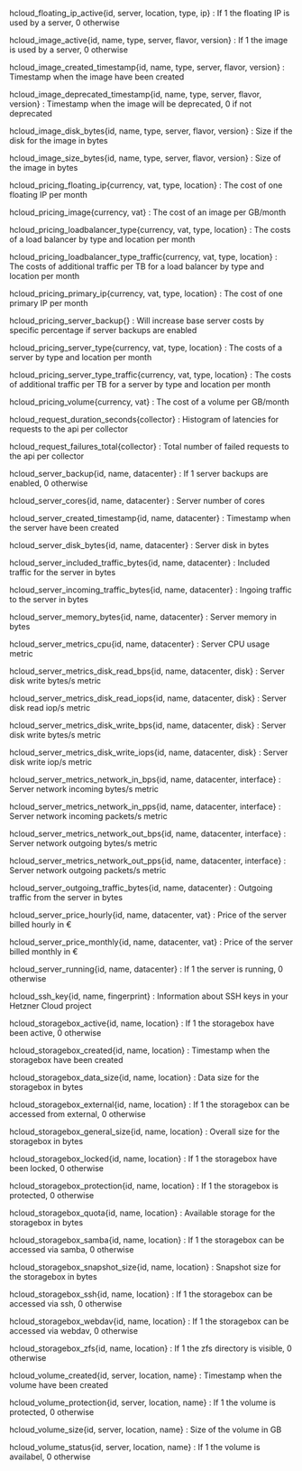hcloud_floating_ip_active{id, server, location, type, ip}
: If 1 the floating IP is used by a server, 0 otherwise

hcloud_image_active{id, name, type, server, flavor, version}
: If 1 the image is used by a server, 0 otherwise

hcloud_image_created_timestamp{id, name, type, server, flavor, version}
: Timestamp when the image have been created

hcloud_image_deprecated_timestamp{id, name, type, server, flavor, version}
: Timestamp when the image will be deprecated, 0 if not deprecated

hcloud_image_disk_bytes{id, name, type, server, flavor, version}
: Size if the disk for the image in bytes

hcloud_image_size_bytes{id, name, type, server, flavor, version}
: Size of the image in bytes

hcloud_pricing_floating_ip{currency, vat, type, location}
: The cost of one floating IP per month

hcloud_pricing_image{currency, vat}
: The cost of an image per GB/month

hcloud_pricing_loadbalancer_type{currency, vat, type, location}
: The costs of a load balancer by type and location per month

hcloud_pricing_loadbalancer_type_traffic{currency, vat, type, location}
: The costs of additional traffic per TB for a load balancer by type and location per month

hcloud_pricing_primary_ip{currency, vat, type, location}
: The cost of one primary IP per month

hcloud_pricing_server_backup{}
: Will increase base server costs by specific percentage if server backups are enabled

hcloud_pricing_server_type{currency, vat, type, location}
: The costs of a server by type and location per month

hcloud_pricing_server_type_traffic{currency, vat, type, location}
: The costs of additional traffic per TB for a server by type and location per month

hcloud_pricing_volume{currency, vat}
: The cost of a volume per GB/month

hcloud_request_duration_seconds{collector}
: Histogram of latencies for requests to the api per collector

hcloud_request_failures_total{collector}
: Total number of failed requests to the api per collector

hcloud_server_backup{id, name, datacenter}
: If 1 server backups are enabled, 0 otherwise

hcloud_server_cores{id, name, datacenter}
: Server number of cores

hcloud_server_created_timestamp{id, name, datacenter}
: Timestamp when the server have been created

hcloud_server_disk_bytes{id, name, datacenter}
: Server disk in bytes

hcloud_server_included_traffic_bytes{id, name, datacenter}
: Included traffic for the server in bytes

hcloud_server_incoming_traffic_bytes{id, name, datacenter}
: Ingoing traffic to the server in bytes

hcloud_server_memory_bytes{id, name, datacenter}
: Server memory in bytes

hcloud_server_metrics_cpu{id, name, datacenter}
: Server CPU usage metric

hcloud_server_metrics_disk_read_bps{id, name, datacenter, disk}
: Server disk write bytes/s metric

hcloud_server_metrics_disk_read_iops{id, name, datacenter, disk}
: Server disk read iop/s metric

hcloud_server_metrics_disk_write_bps{id, name, datacenter, disk}
: Server disk write bytes/s metric

hcloud_server_metrics_disk_write_iops{id, name, datacenter, disk}
: Server disk write iop/s metric

hcloud_server_metrics_network_in_bps{id, name, datacenter, interface}
: Server network incoming bytes/s metric

hcloud_server_metrics_network_in_pps{id, name, datacenter, interface}
: Server network incoming packets/s metric

hcloud_server_metrics_network_out_bps{id, name, datacenter, interface}
: Server network outgoing bytes/s metric

hcloud_server_metrics_network_out_pps{id, name, datacenter, interface}
: Server network outgoing packets/s metric

hcloud_server_outgoing_traffic_bytes{id, name, datacenter}
: Outgoing traffic from the server in bytes

hcloud_server_price_hourly{id, name, datacenter, vat}
: Price of the server billed hourly in €

hcloud_server_price_monthly{id, name, datacenter, vat}
: Price of the server billed monthly in €

hcloud_server_running{id, name, datacenter}
: If 1 the server is running, 0 otherwise

hcloud_ssh_key{id, name, fingerprint}
: Information about SSH keys in your Hetzner Cloud project

hcloud_storagebox_active{id, name, location}
: If 1 the storagebox have been active, 0 otherwise

hcloud_storagebox_created{id, name, location}
: Timestamp when the storagebox have been created

hcloud_storagebox_data_size{id, name, location}
: Data size for the storagebox in bytes

hcloud_storagebox_external{id, name, location}
: If 1 the storagebox can be accessed from external, 0 otherwise

hcloud_storagebox_general_size{id, name, location}
: Overall size for the storagebox in bytes

hcloud_storagebox_locked{id, name, location}
: If 1 the storagebox have been locked, 0 otherwise

hcloud_storagebox_protection{id, name, location}
: If 1 the storagebox is protected, 0 otherwise

hcloud_storagebox_quota{id, name, location}
: Available storage for the storagebox in bytes

hcloud_storagebox_samba{id, name, location}
: If 1 the storagebox can be accessed via samba, 0 otherwise

hcloud_storagebox_snapshot_size{id, name, location}
: Snapshot size for the storagebox in bytes

hcloud_storagebox_ssh{id, name, location}
: If 1 the storagebox can be accessed via ssh, 0 otherwise

hcloud_storagebox_webdav{id, name, location}
: If 1 the storagebox can be accessed via webdav, 0 otherwise

hcloud_storagebox_zfs{id, name, location}
: If 1 the zfs directory is visible, 0 otherwise

hcloud_volume_created{id, server, location, name}
: Timestamp when the volume have been created

hcloud_volume_protection{id, server, location, name}
: If 1 the volume is protected, 0 otherwise

hcloud_volume_size{id, server, location, name}
: Size of the volume in GB

hcloud_volume_status{id, server, location, name}
: If 1 the volume is availabel, 0 otherwise

